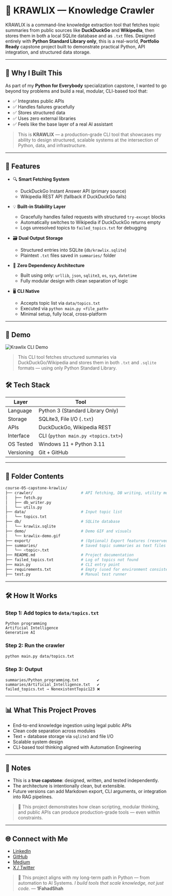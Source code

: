 # 🧠 KRAWLIX — Knowledge Crawler

KRAWLIX is a command-line knowledge extraction tool that fetches topic summaries from public sources like **DuckDuckGo** and **Wikipedia**, then stores them in both a local SQLite database and as `.txt` files.
Designed entirely with **Python Standard Library only**, this is a real-world, **Portfolio Ready** capstone project built to demonstrate practical Python, API integration, and structured data storage.

---

## 🚀 Why I Built This

As part of my **Python for Everybody** specialization capstone, I wanted to go beyond toy problems and build a real, modular, CLI-based tool that:

- ✅ Integrates public APIs
- ✅ Handles failures gracefully
- ✅ Stores structured data
- ✅ Uses zero external libraries
- ✅ Feels like the base layer of a real AI assistant

> This is **KRAWLIX** — a production-grade CLI tool that showcases my ability to design structured, scalable systems at the intersection of Python, data, and infrastructure.

---

## 🧠 Features

- 🔍 **Smart Fetching System**

  - DuckDuckGo Instant Answer API (primary source)
  - Wikipedia REST API (fallback if DuckDuckGo fails)

- 💡 **Built-in Stability Layer**

  - Gracefully handles failed requests with structured `try-except` blocks
  - Automatically switches to Wikipedia if DuckDuckGo returns empty
  - Logs unresolved topics to `failed_topics.txt` for debugging

- 🗃 **Dual Output Storage**

  - Structured entries into SQLite (`db/krawlix.sqlite`)
  - Plaintext `.txt` files saved in `summaries/` folder

- 🧱 **Zero Dependency Architecture**

  - Built using only: `urllib`, `json`, `sqlite3`, `os`, `sys`, `datetime`
  - Fully modular design with clean separation of logic

- 🖥 **CLI Native**
  - Accepts topic list via `data/topics.txt`
  - Executed via `python main.py <file_path>`
  - Minimal setup, fully local, cross-platform

---

## 🎥 Demo

![Krawlix CLI Demo](demo/krawlix-demo.gif)

> This CLI tool fetches structured summaries via DuckDuckGo/Wikipedia and stores them in both `.txt` and `.sqlite` formats — using only Python Standard Library.

## 🛠 Tech Stack

| Layer      | Tool                                |
| ---------- | ----------------------------------- |
| Language   | Python 3 (Standard Library Only)    |
| Storage    | SQLite3, File I/O (`.txt`)          |
| APIs       | DuckDuckGo, Wikipedia REST          |
| Interface  | CLI (`python main.py <topics.txt>`) |
| OS Tested  | Windows 11 + Python 3.11            |
| Versioning | Git + GitHub                        |

---

## 📂 Folder Contents

```bash
course-05-capstone-krawlix/
├── crawler/                     # API fetching, DB writing, utility modules
│   ├── fetch.py
│   ├── db_writer.py
│   └── utils.py
├── data/                        # Input topic list
│   └── topics.txt
├── db/                          # SQLite database
│   └── krawlix.sqlite
├── demo/                        # Demo GIF and visuals
│   └── krawlix-demo.gif
├── export/                      # (Optional) Export features (reserved)
├── summaries/                   # Saved topic summaries as text files
│   └── <topic>.txt
├── README.md                    # Project documentation
├── failed_topics.txt            # Log of topics not found
├── main.py                      # CLI entry point
├── requirements.txt             # Empty (used for environment consistency)
├── test.py                      # Manual test runner

```

---

## 🛠️ How It Works

### Step 1: Add topics to `data/topics.txt`

```text
Python programming
Artificial Intelligence
Generative AI
```

### Step 2: Run the crawler

```bash
python main.py data/topics.txt
```

### Step 3: Output

```text
summaries/Python_programming.txt        ✔️
summaries/Artificial_Intelligence.txt   ✔️
failed_topics.txt → NonexistentTopic123 ❌
```

---

## 📊 What This Project Proves

- End-to-end knowledge ingestion using legal public APIs
- Clean code separation across modules
- Text + database storage via `sqlite3` and file I/O
- Scalable system design
- CLI-based tool thinking aligned with Automation Engineering

---

## 📝 Notes

- This is a **true capstone**: designed, written, and tested independently.
- The architecture is intentionally clean, but extensible.
- Future versions can add Markdown export, CLI arguments, or integration into RAG pipelines.

> 🧠 This project demonstrates how clean scripting, modular thinking, and public APIs can produce production-grade tools — even within constraints.

---

## 🌐 Connect with Me

- [LinkedIn](https://linkedin.com/in/1fahadshah)
- [GitHub](https://github.com/1fahadshah)
- [Medium](https://medium.com/@1fahadshah)
- [X / Twitter](https://twitter.com/1fahadshah)

> 📌 This project aligns with my long-term path in Python — from automation to AI Systems.
> _I build tools that scale knowledge, not just code._ — **1FahadShah**
